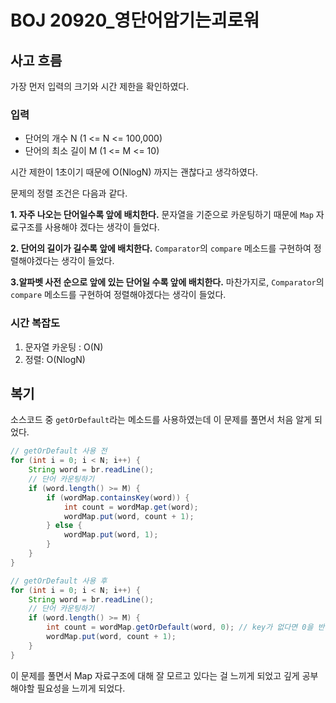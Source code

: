 # BOJ 20920\_영단어암기는괴로워

## 사고 흐름

가장 먼저 입력의 크기와 시간 제한을 확인하였다.

### 입력

- 단어의 개수 N (1 <= N <= 100,000)
- 단어의 최소 길이 M (1 <= M <= 10)

시간 제한이 1초이기 때문에 O(NlogN) 까지는 괜찮다고 생각하였다.

문제의 정렬 조건은 다음과 같다.

**1. 자주 나오는 단어일수록 앞에 배치한다.**
문자열을 기준으로 카운팅하기 때문에 `Map` 자료구조를 사용해야 겠다는 생각이 들었다.

**2. 단어의 길이가 길수록 앞에 배치한다.**
`Comparator`의 `compare` 메소드를 구현하여 정렬해야겠다는 생각이 들었다.

**3.알파벳 사전 순으로 앞에 있는 단어일 수록 앞에 배치한다.**
마찬가지로, `Comparator`의 `compare` 메소드를 구현하여 정렬해야겠다는 생각이 들었다.

### 시간 복잡도

1. 문자열 카운팅 : O(N)
2. 정렬: O(NlogN)

## 복기

소스코드 중 `getOrDefault`라는 메소드를 사용하였는데 이 문제를 풀면서 처음 알게 되었다.

```java
// getOrDefault 사용 전
for (int i = 0; i < N; i++) {
    String word = br.readLine();
    // 단어 카운팅하기
    if (word.length() >= M) {
        if (wordMap.containsKey(word)) {
            int count = wordMap.get(word);
            wordMap.put(word, count + 1);
        } else {
            wordMap.put(word, 1);
        }
    }
}

// getOrDefault 사용 후
for (int i = 0; i < N; i++) {
    String word = br.readLine();
    // 단어 카운팅하기
    if (word.length() >= M) {
        int count = wordMap.getOrDefault(word, 0); // key가 없다면 0을 반환
        wordMap.put(word, count + 1);
    }
}
```
이 문제를 풀면서 Map 자료구조에 대해 잘 모르고 있다는 걸 느끼게 되었고 깊게 공부해야할 필요성을 느끼게 되었다.

